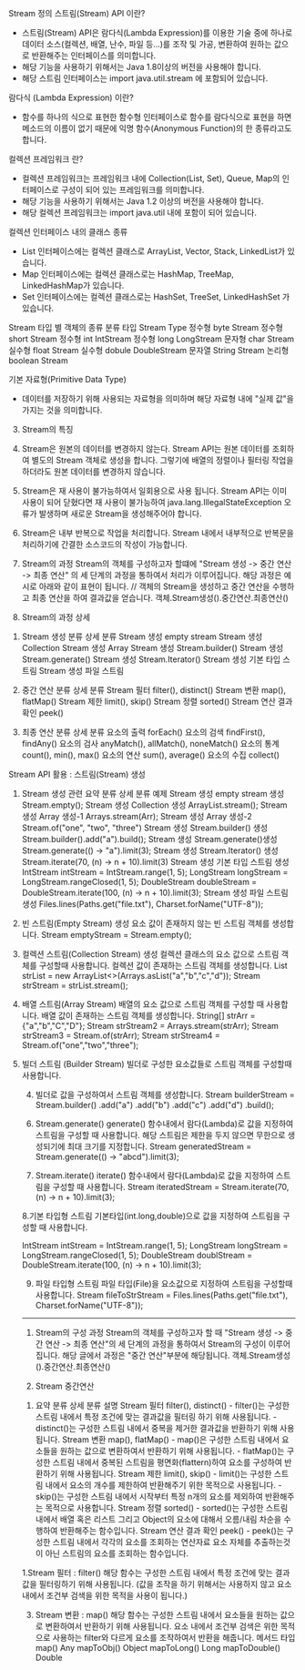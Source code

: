 
Stream 정의
스트림(Stream) API 이란?
 - 스트림(Stream) API은 람다식(Lambda Expression)를 이용한 기술 중에 하나로 데이터 소스(컬렉션, 배열, 난수, 파일 등...)를 조작 및 가공, 변환하여 원하는 값으로 반환해주는
인터페이스를 의미합니다.
 - 해당 기능을 사용하기 위해서는 Java 1.8이상의 버전을 사용해야 합니다.
 - 해당 스트림 인터페이스는 import java.util.stream 에 포함되어 있습니다.

 람다식 (Lambda Expression) 이란?
 - 함수를 하나의 식으로 표현한 함수형 인터페이스로 함수를 람다식으로 표현을 하면 메소드의 이름이 없기 때문에 익명 함수(Anonymous Function)의 한 종류라고도 합니다.

 컬렉션 프레임워크 란?
 - 컬렉션 프레임워크는 프레임워크 내에 Collection(List, Set), Queue, Map의 인터페이스로 구성이 되어 있는 프레임워크를 의미합니다.
 - 해당 기능을 사용하기 위해서는 Java 1.2 이상의 버전을 사용해야 합니다.
 - 해당 컬렉션 프레임워크는 import java.util 내에 포함이 되어 있습니다.

 컬렉션 인터페이스 내의 클래스 종류
 - List 인터페이스에는 컬렉션 클래스로 ArrayList, Vector, Stack, LinkedList가 있습니다.
 - Map 인터페이스에는 컬렉션 클래스로는 HashMap, TreeMap, LinkedHashMap가 있습니다.
 - Set 인터페이스에는 컬렉션 클래스로는 HashSet, TreeSet, LinkedHashSet 가 있습니다.

 Stream 타입 별 객체의 종류
분류	    타입	    Stream Type
정수형	byte	Stream<Byte>
정수형	short	Stream<Short>
정수형	int	IntStream
정수형	long	LongStream
문자형	char	Stream<Character>
실수형	float	Stream<Float>
실수형	dobule	DoubleStream
문자열	String	Stream<String>
논리형	boolean	Stream<Boolean>

기본 자료형(Primitive Data Type)
 - 데이터를 저장하기 위해 사용되는 자료형을 의미하며 해당 자료형 내에 "실제 값"을 가지는 것을 의미합니다.

 3. Stream의 특징
  1. Stream은 원본의 데이터를 변경하지 않는다.
   Stream API는 원본 데이터를 조회하여 별도의 Stream 객체로 생성을 합니다. 그렇기에 배열의 정렬이나 필터링 작업을 하더라도 원본 데이터를 변경하지 않습니다.

  2. Stream은 재 사용이 불가능하여서 일회용으로 사용 됩니다.
   Stream API는 이미 사용이 되어 닫혔다면 재 사용이 불가능하여
   java.lang.IllegalStateException 오류가 발생하며 새로운 Stream을 생성해주어야 합니다.

  3. Stream은 내부 반복으로 작업을 처리합니다.
   Stream 내에서 내부적으로 반복문을 처리하기에 간결한 소스코드의 작성이 가능합니다.

  4. Stream의 과정
   Stream의 객체를 구성하고자 할떄에 "Stream 생성 -> 중간 연산 -> 최종 연산" 의 세 단계의 과정을 통하여서 처리가 이루어집니다.
   해당 과정은 예시로 아래와 같이 표현이 됩니다.
   // 객체의 Stream을 생성하고 중간 연산을 수행하고 최종 연산을 하여 결과값을 얻습니다.
   객체.Stream생성().중간연산.최종연산()

  5. Stream의 과정 상세
   1) Stream 생성
   분류	상세 분류
 Stream 생성	empty stream
 Stream 생성	Collection
 Stream 생성	Array
 Stream 생성	Stream.builder()
 Stream 생성	Stream.generate()
 Stream 생성	Stream.Iterator()
 Stream 생성	기본 타입 스트림
 Stream 생성	파일 스트림

  2) 중간 연산
   분류	                       상세 분류
Stream 필터	             filter(), distinct()
Stream 변환	               map(), flatMap()
Stream 제한	                 limit(), skip()
Stream 정렬	                     sorted()
Stream 연산 결과 확인	              peek()

  3) 최종 연산
    분류	     상세 분류
 요소의 출력	forEach()
 요소의 검색	findFirst(), findAny()
 요소의 검사	anyMatch(), allMatch(), noneMatch()
 요소의 통계	count(), min(), max()
 요소의 연산	sum(), average()
 요소의 수집	collect()

 Stream API 활용 : 스트림(Stream) 생성
 1. Stream 생성 관련 요약
 분류	상세 분류	예제
Stream 생성	empty stream 생성	Stream.empty();
Stream 생성	Collection 생성	ArrayList.stream();
Stream 생성	Array 생성-1	Arrays.stream(Arr);
Stream 생성	Array 생성-2	Stream.of("one", "two", "three")
Stream 생성	Stream.builder() 생성	Stream.<String>builder().add("a").build();
Stream 생성	Stream.generate()생성	Stream.generate(() -> "a").limit(3);
Stream 생성	Stream.Iterator() 생성	Stream.iterate(70, (n) -> n + 10).limit(3)
Stream 생성	기본 타입 스트림 생성	IntStream intStream = IntStream.range(1, 5);
LongStream longStream = LongStream.rangeClosed(1, 5);
DoubleStream doubleStream = DoubleStream.iterate(100, (n) -> n + 10).limit(3);
Stream 생성	파일 스트림 생성	Files.lines(Paths.get("file.txt"), Charset.forName("UTF-8"));

2. 빈 스트림(Empty Stream) 생성
요소 값이 존재하지 않는 빈 스트림 객체를 생성합니다.
Stream<Object> emptyStream = Stream.empty();

3. 컬렉션 스트림(Collection Stream) 생성
컬렉션 클래스의 요소 값으로 스트림 객체를 구성할때 사용합니다.
컬렉션 값이 존재하는 스트림 객체를 생성합니다.
List<String> strList = new ArrayList<>(Arrays.asList("a","b","c","d"));
Stream<String> strStream = strList.stream();

4. 배열 스트림(Array Stream)
 배열의 요소 값으로 스트림 객체를 구성할 때 사용합니다.
 배열 값이 존재하는 스트림 객체를 생성합니다.
 String[] strArr = {"a","b","C","D"};
 Stream<String> strStream2 = Arrays.stream(strArr);
 Stream<String> strStream3 = Stream.of(strArr);
 Stream<String> strStream4 = Stream.of("one","two","three");

5. 빌더 스트림 (Builder Stream)
 빌더로 구성한 요소값들로 스트림 객체를 구성할때 사용합니다.
  4) 빌더로 값을 구성하여서 스트림 객체를 생성합니다.
 Stream<String> builderStream = Stream.<String>builder()
                                     .add("a")
                                     .add("b")
                                     .add("c")
                                     .add("d")
                                     .build();

 6. Stream.generate()
  generate() 함수내에서 람다(Lambda)로 값을 지정하여 스트림을 구성할 때 사용합니다.
  해당 스트림은 제한을 두지 않으면 무한으로 생성되기에 최대 크기를 지정합니다.
  Stream<String> generatedStream = Stream.generate(() -> "abcd").limit(3);

 7. Stream.iterate()
 iterate() 함수내에서 람다(Lambda)로 값을 지정하여 스트림을 구성할 때 사용합니다.
 Stream<Integer> iteratedStream = Stream.iterate(70, (n) -> n + 10).limit(3);

 8.기본 타입형 스트림
  기본타입(int.long,double)으로 값을 지정하여 스트림을 구성할 때 사용합니다.

  IntStream intStream = IntStream.range(1, 5);
  LongStream longStream = LongStream.rangeClosed(1, 5);
  DoubleStream doublStream = DoubleStream.iterate(100, (n) -> n + 10).limit(3);

 9. 파일 타입형 스트림
  파일 타입(File)을 요소값으로 지정하여 스트림을 구성할때 사용합니다.
 Stream<String> fileToStrStream = Files.lines(Paths.get("file.txt"), Charset.forName("UTF-8"));

---------------------------------------------------------------------------------------
1) Stream의 구성 과정
 Stream의 객체를 구성하고자 할 때 "Stream 생성 -> 중간 연산 -> 최종 연산"의 세 단계의 과정을 통하여서 Stream의 구성이 이루어집니다. 해당 글에서 과정은 "중간 연산"부분에 해당됩니다.
 객체.Stream생성().중간연산.최종연산()

2) Stream 중간연산
 1. 요약
  분류	        상세 분류	                        설명
Stream 필터	filter(), distinct()	- filter()는 구성한 스트림 내에서 특정 조건에 맞는 결과값을 필터링 하기 위해 사용됩니다.
                                     - distinct()는 구성한 스트림 내에서 중복을 제거한 결과값을 반환하기 위해 사용됩니다.
Stream 변환	map(), flatMap()	    - map()은 구성한 스트림 내에서 요소들을 원하는 값으로 변환하여서 반환하기 위해 사용됩니다.
                                     - flatMap()는 구성한 스트림 내에서 중복된 스트림을 평면화(flattern)하여 요소를 구성하여 반환하기 위해 사용됩니다.
Stream 제한	limit(), skip()	        - limit()는 구성한 스트림 내에서 요소의 개수를 제한하여 반환해주기 위한 목적으로 사용됩니다.
                                     - skip()는 구성한 스트림 내에서 시작부터 특정 n개의 요소를 제외하여 반환해주는 목적으로 사용합니다.
Stream 정렬	sorted()	            - sorted()는 구성한 스트림 내에서 배열 혹은 리스트 그리고 Object의 요소에 대해서 오름/내림 차순을 수행하여 반환해주는 함수입니다.
Stream 연산 결과 확인	peek()        	- peek()는 구성한 스트림 내에서 각각의 요소를 조회하는 연산자료 요소 자체를 추출하는것이 아닌 스트림의 요소를 조회하는 함수입니다.

1.Stream 필터 : filter()
해당 함수는 구성한 스트림 내에서 특정 조건에 맞는 결과값을 필터링하기 위해 사용됩니다.
(값을 조작을 하기 위해서는 사용하지 않고 요소 내에서 조건부 검색을 위한 목적을 사용이 됩니다.)

3. Stream 변환 : map()
해당 함수는 구성한 스트림 내에서 요소들을 원하는 값으로 변환하여서 반환하기 위해 사용됩니다.
요소 내에서 조건부 검색은 위한 목적으로 사용하는 filter와 다르게 요소를 조작하여서 반환을 해줍니다.
메서드	타입
map()	Any
mapToObj()	Object
mapToLong()	Long
mapToDouble()	Double
